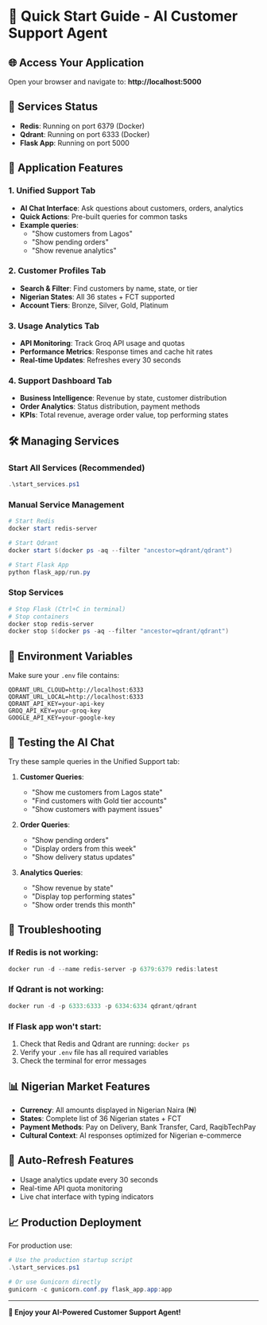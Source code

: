 # 🚀 Quick Start Guide - AI Customer Support Agent

## 🌐 Access Your Application
Open your browser and navigate to: **http://localhost:5000**

## 🔧 Services Status
- **Redis**: Running on port 6379 (Docker)
- **Qdrant**: Running on port 6333 (Docker)
- **Flask App**: Running on port 5000

## 📱 Application Features

### 1. **Unified Support Tab**
- **AI Chat Interface**: Ask questions about customers, orders, analytics
- **Quick Actions**: Pre-built queries for common tasks
- **Example queries**:
  - "Show customers from Lagos"
  - "Show pending orders"
  - "Show revenue analytics"

### 2. **Customer Profiles Tab**
- **Search & Filter**: Find customers by name, state, or tier
- **Nigerian States**: All 36 states + FCT supported
- **Account Tiers**: Bronze, Silver, Gold, Platinum

### 3. **Usage Analytics Tab**
- **API Monitoring**: Track Groq API usage and quotas
- **Performance Metrics**: Response times and cache hit rates
- **Real-time Updates**: Refreshes every 30 seconds

### 4. **Support Dashboard Tab**
- **Business Intelligence**: Revenue by state, customer distribution
- **Order Analytics**: Status distribution, payment methods
- **KPIs**: Total revenue, average order value, top performing states

## 🛠️ Managing Services

### Start All Services (Recommended)
```powershell
.\start_services.ps1
```

### Manual Service Management
```powershell
# Start Redis
docker start redis-server

# Start Qdrant
docker start $(docker ps -aq --filter "ancestor=qdrant/qdrant")

# Start Flask App
python flask_app/run.py
```

### Stop Services
```powershell
# Stop Flask (Ctrl+C in terminal)
# Stop containers
docker stop redis-server
docker stop $(docker ps -aq --filter "ancestor=qdrant/qdrant")
```

## 🔑 Environment Variables
Make sure your `.env` file contains:
```
QDRANT_URL_CLOUD=http://localhost:6333
QDRANT_URL_LOCAL=http://localhost:6333
QDRANT_API_KEY=your-api-key
GROQ_API_KEY=your-groq-key
GOOGLE_API_KEY=your-google-key
```

## 🎯 Testing the AI Chat
Try these sample queries in the Unified Support tab:

1. **Customer Queries**:
   - "Show me customers from Lagos state"
   - "Find customers with Gold tier accounts"
   - "Show customers with payment issues"

2. **Order Queries**:
   - "Show pending orders"
   - "Display orders from this week"
   - "Show delivery status updates"

3. **Analytics Queries**:
   - "Show revenue by state"
   - "Display top performing states"
   - "Show order trends this month"

## 🚨 Troubleshooting

### If Redis is not working:
```powershell
docker run -d --name redis-server -p 6379:6379 redis:latest
```

### If Qdrant is not working:
```powershell
docker run -d -p 6333:6333 -p 6334:6334 qdrant/qdrant
```

### If Flask app won't start:
1. Check that Redis and Qdrant are running: `docker ps`
2. Verify your `.env` file has all required variables
3. Check the terminal for error messages

## 📊 Nigerian Market Features
- **Currency**: All amounts displayed in Nigerian Naira (₦)
- **States**: Complete list of 36 Nigerian states + FCT
- **Payment Methods**: Pay on Delivery, Bank Transfer, Card, RaqibTechPay
- **Cultural Context**: AI responses optimized for Nigerian e-commerce

## 🔄 Auto-Refresh Features
- Usage analytics update every 30 seconds
- Real-time API quota monitoring
- Live chat interface with typing indicators

## 📈 Production Deployment
For production use:
```powershell
# Use the production startup script
.\start_services.ps1

# Or use Gunicorn directly
gunicorn -c gunicorn.conf.py flask_app.app:app
```

---
**🎉 Enjoy your AI-Powered Customer Support Agent!**
